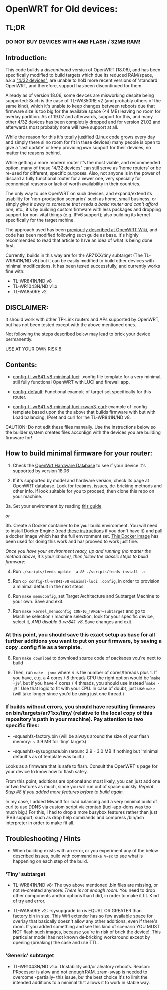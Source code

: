 # OpenWRT for Old devices:

## TL;DR
### DO NOT BUY DEVICES WITH 4MB FLASH / 32MB RAM!


## Introduction:
This code builds a *discontinued* version of OpenWRT (18.06), and has been specifically modified to build targets which due its reduced RAM/space, a.k.a ["4/32 devices"](https://openwrt.org/supported_devices/432_warning), are unable to hold more recent versions of 'standard' OpenWRT, and therefore, support has been discontinued for them.

Already as of version 18.06, some devices are misworking despite being supported: Such is the case of TL-WA850RE v2 (and probably others of the same kind), which it's unable to keep changes between reboots due that firmware size is too big for the available space (<4 MB) leaving no room for overlay partition. As of 19.07 and afterwards, support for this, and many other 4/32 devices has been completely dropped and for version 21.02 and afterwards most probably none will have support at all.

While the reason for this it's totally justified (Linux code grows every day and simply there si no room for fit in these devices) many people is open to give a 'last update' or keep providing own support for their devices, no matter the reasons behind.

While getting a more modern router it's the most viable, and recommended option, many of these "4/32 devices" can still serve as 'home routers' or be re-used for different, specific purposes. Also, not anyone is in the power of discard a fully functional router for a newer one, very specially for economical reasons or lack of worth availability in their countries.

The only way to use OpenWRT on such devices, and expand/extend its usability for 'non-production scenarios' such as home, small business, or simply *give it away to someone that needs a basic router and can't afford one*, etc., it's by building custom firmware with less packages and dropping support for non-vital things (e.g. IPv6 support); also building its kernel specifically for the target mchine.

The approach used has been [previously described at OpenWRT Wiki](https://openwrt.org/docs/guide-user/additional-software/saving_space), and code has been modified following such guide as base. It's highly recommended to read that article to have an idea of what is being done first.

Currently, builds in this way are for the AR71XX/tiny subtarget (The TL-WR841N/ND v8) but it can be easily modified to build other devices with minimal modifications. It has been tested successfully, and currently works fine with:

- TL-WR841N/ND v8
- TL-WR1043N/ND v1.x
- TL-WA850RE v2

## DISCLAIMER:

It should work with other TP-Link routers and APs supported by OpenWRT, but has not been tested except with the above mentioned ones.

Not following the steps described below may lead to brick your device permanently.

USE AT YOUR OWN RISK !!

## Contents:

- [config-tl-wr841-v8-minimal-luci](config-tl-wr841-v8-minimal-luci): .config file template for a very minimal, still fully functional OpenWRT with LUCI and firewall app.

- [config-default](target/linux/ar71xx/tiny/config-default): Functional example of target set specifically for this router.

- [config-tl-wr841-v8-minimal-luci-mwan3-curl](config-tl-wr841-v8-minimal-luci-mwan3-curl): example of .config template based upon the the above that builds firmware with but with Load balancing, IPset and curl for the TL-WR841N/ND v8.

CAUTION: Do not edit these files manually. Use the instructions below so the builder system creates files accordign with the devices you are building firmware for!

## How to build minimal firmware for your router:

1. Check the [OpenWrt Hardware Database](https://openwrt.org/toh/start?dataflt%5BSupported+Current+Rel_releasepage*%7E%5D=18.06) to see if your device it's supported by version 18.06

2. If it's supported by model and hardware version, check its page at OpenWRT database. Look for features, issues, de-bricking methods and other info. If look suitable for you to proceed, then clone this repo on your machine.

3a. Set your environment by reading [this guide](https://openwrt.org/docs/guide-developer/build-system/install-buildsystem)

*or*

3b. Create a Docker container to be your build environment. You will need to install Docker Engine (read [these instructions]((https://docs.docker.com/engine/install/)) if you don't have it) and pull a docker image which has the full environment set. [This Docker image](https://hub.docker.com/r/p3terx/openwrt-build-env) has been used for doing this work and has prooved to work just fine.

*Once you have your environment ready, up and running (no matter the method above, it's your choice), then follow *the classic steps* to build firmware:*

4. Run `./scripts/feeds update -a && ./scripts/feeds install -a`

5. Run `cp config-tl-wr841-v8-minimal-luci .config`, in order to provision a minimal default in the next steps

6. Run `make menuconfig`, set Target Architecture and Subtarget Machine to your own. Save and exit.

7. Run `make kernel_menuconfig CONFIG_TARGET=subtarget` and go to Machine selection / <Platform> machine selection, look for your specific device, select it, *AND disable tl-wr841-v8*. Save changes and exit.

### At this point, you should save this exact setup as base for all further additions you want to put on your firmware, by saving a copy .config file as a template.

8. Run `make download` to download source code of packages you're next to build

9. Then, run `make -j<n>` where *n* is the number of cores/threads plus 1. If you have, e.g. a 4 cores / 8 threads CPU the right option would be '`make -j9`', but if you have 4 cores / 4 threads, you should use instead '`make -j5`'. Use that logic to fit with your CPU. In case of doubt, just use `make` (will take longer since you'd be using just one thread.)

### If builds without errors, you should have resulting firmwares on bin/targets/ar71xx/tiny/ (relative to the local copy of this repository's path in your machine). Pay attention to two specific files:

- <your-router-model-and-version>-squashfs-factory.bin (will be always around the size of your flash memory: ~ 3.9 MB for 'tiny' targets)

- <your-router-model-and-version>-squashfs-sysupgrade.bin (around 2.9 - 3.0 MB if nothing but 'minimal default's as of template was built.)

Looks as a firmware that is safe to flash. Consult the OpenWRT's page for your device to know how to flash safely.

From this point, additions are optional and most likely, you can just add one or two features as much, since you will run out of space quickly. *Repeat Step #8 if you added more features before to build again.*

In my case, I added Mwan3 for load balancing and a very minimal build of curl to use DDNS via custom script via crontab (luci-app-ddns was too much big.) For this, I had to drop a more busybox features rather than just IPV6 support; such as drop help commands and compress /bin/ash interpreter in order to make fit all.

## Troubleshooting / Hints

- When building exists with an error, or you experiment any of the below described issues, build with command `make V=sc` to see what is happening on each step of the build.

### 'Tiny' subtarget

- TL-WR841N/ND v8: The two above mentioned .bin files are missing, or not re-created anymore: *There is not enough room.* You need to drop other components and/or options than I did, in order to make it fit. Kind of try and error.

- TL-WA850RE v2: -sysupgrade.bin is EQUAL OR GREATER than factory.bin in size. This Wifi extender has so few available space for overlay that basically doesn't allow any other additions, even if there's room. If you added something and see this kind of scenario YOU MUST NOT flash such images, because you're in risk of brick the device!. This particular model has not known de-bricking workaround except by opening (breaking) the case and use TTL.

### 'Generic' subtarget
- TL-WR1043N/ND v1.x: Unstability and/or aleatory reboots. Reason: PRocessor is alow and not enough RAM. zram-swap is needed to overcome -partially- this issue, but the best choice it's to limit the intended additions to a minimal that allows it to work in stable way.
